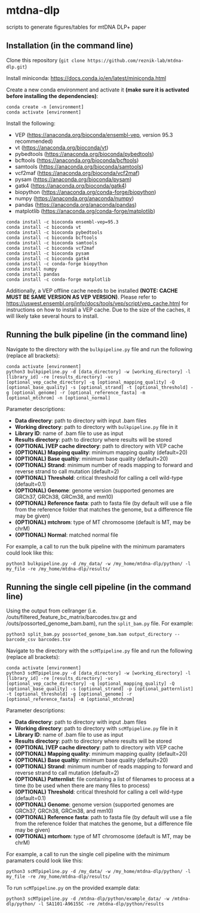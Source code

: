 # mtdna-dlp
scripts to generate figures/tables for mtDNA DLP+ paper

## Installation (in the command line)

Clone this repository (`git clone https://github.com/reznik-lab/mtdna-dlp.git`)

Install miniconda: https://docs.conda.io/en/latest/miniconda.html

Create a new conda environment and activate it __(make sure it is activated before installing the dependencies)__:
```
conda create -n [environment]
conda activate [environment]
```

Install the following:
- VEP (https://anaconda.org/bioconda/ensembl-vep, version 95.3 recommended)
- vt (https://anaconda.org/bioconda/vt)
- pybedtools (https://anaconda.org/bioconda/pybedtools)
- bcftools (https://anaconda.org/bioconda/bcftools)
- samtools (https://anaconda.org/bioconda/samtools)
- vcf2maf (https://anaconda.org/bioconda/vcf2maf)
- pysam (https://anaconda.org/bioconda/pysam)
- gatk4 (https://anaconda.org/bioconda/gatk4)
- biopython (https://anaconda.org/conda-forge/biopython)
- numpy (https://anaconda.org/anaconda/numpy)
- pandas (https://anaconda.org/anaconda/pandas)
- matplotlib (https://anaconda.org/conda-forge/matplotlib)

```
conda install -c bioconda ensembl-vep=95.3
conda install -c bioconda vt
conda install -c bioconda pybedtools
conda install -c bioconda bcftools
conda install -c bioconda samtools
conda install -c bioconda vcf2maf
conda install -c bioconda pysam
conda install -c bioconda gatk4
conda install -c conda-forge biopython
conda install numpy
conda install pandas
conda install -c conda-forge matplotlib
```

Additionally, a VEP offline cache needs to be installed __(NOTE: CACHE MUST BE SAME VERSION AS VEP VERSION)__. Please refer to https://uswest.ensembl.org/info/docs/tools/vep/script/vep_cache.html for instructions on how to install a VEP cache. Due to the size of the caches, it will likely take several hours to install.

## Running the bulk pipeline (in the command line)

Navigate to the directory with the `bulkpipeline.py` file and run the following (replace all brackets):
```
conda activate [environment]
python3 bulkpipeline.py -d [data_directory] -w [working_directory] -l [library_id] -re [results_directory] -vc [optional_vep_cache_directory] -q [optional_mapping_quality] -Q [optional_base_quality] -s [optional_strand] -t [optional_threshold] -g [optional_genome] -r [optional_reference_fasta] -m [optional_mtchrom] -n [optional_normal]
```

Parameter descriptions:

- __Data directory__: path to directory with input .bam files
- __Working directory__: path to directory with `bulkpipeline.py` file in it
- __Library ID__: name of .bam file to use as input
- __Results directory__: path to directory where results will be stored
- __(OPTIONAL )VEP cache directory__: path to directory with VEP cache
- __(OPTIONAL) Mapping quality__: minimum mapping quality (default=20)
- __(OPTIONAL) Base qualtiy__: minimum base quality (default=20)
- __(OPTIONAL) Strand__: minimum number of reads mapping to forward and reverse strand to call mutation (default=2)
- __(OPTIONAL) Threshold__: critical threshold for calling a cell wild-type (default=0.1)
- __(OPTIONAL) Genome__: genome version (supported genomes are GRCh37, GRCh38, GRCm38, and mm10)
- __(OPTIONAL) Reference fasta__: path to fasta file (by default will use a file from the reference folder that matches the genome, but a difference file may be given)
- __(OPTIONAL) mtchrom__: type of MT chromosome (default is MT, may be chrM)
- __(OPTIONAL) Normal__: matched normal file

For example, a call to run the bulk pipeline with the minimum paramaters could look like this:
```
python3 bulkpipeline.py -d /my_data/ -w /my_home/mtdna-dlp/python/ -l my_file -re /my_home/mtdna-dlp/results/
```

## Running the single cell pipeline (in the command line)

Using the output from cellranger (i.e. /outs/filtered_feature_bc_matrix/barcodes.tsv.gz and /outs/possorted_genome_bam.bam), run the `split_bam.py` file. For example:
```
python3 split_bam.py possorted_genome_bam.bam output_directory --barcode_csv barcodes.tsv
```

Navigate to the directory with the `scMTpipeline.py` file and run the following (replace all brackets):
```
conda activate [environment]
python3 scMTpipeline.py -d [data_directory] -w [working_directory] -l [library_id] -re [results_directory] -vc [optional_vep_cache_directory] -q [optional_mapping_quality] -Q [optional_base_quality] -s [optional_strand] -p [optional_patternlist] -t [optional_threshold] -g [optional_genome] -r [optional_reference_fasta] -m [optional_mtchrom]
```

Parameter descriptions:

- __Data directory__: path to directory with input .bam files
- __Working directory__: path to directory with `scMTpipeline.py` file in it
- __Library ID__: name of .bam file to use as input
- __Results directory__: path to directory where results will be stored
- __(OPTIONAL )VEP cache directory__: path to directory with VEP cache
- __(OPTIONAL) Mapping quality__: minimum mapping quality (default=20)
- __(OPTIONAL) Base qualtiy__: minimum base quality (default=20)
- __(OPTIONAL) Strand__: minimum number of reads mapping to forward and reverse strand to call mutation (default=2)
- __(OPTIONAL) Patternlist__: file containing a list of filenames to process at a time (to be used when there are many files to process)
- __(OPTIONAL) Threshold__: critical threshold for calling a cell wild-type (default=0.1)
- __(OPTIONAL) Genome__: genome version (supported genomes are GRCh37, GRCh38, GRCm38, and mm10)
- __(OPTIONAL) Reference fasta__: path to fasta file (by default will use a file from the reference folder that matches the genome, but a difference file may be given)
- __(OPTIONAL) mtcrhom__: type of MT chromosome (default is MT, may be chrM)

For example, a call to run the single cell pipeline with the minimum paramaters could look like this:
```
python3 scMTpipeline.py -d /my_data/ -w /my_home/mtdna-dlp/python/ -l my_file -re /my_home/mtdna-dlp/results/
```

To run `scMTpipeline.py` on the provided example data:
```
python3 scMTpipeline.py -d /mtdna-dlp/python/example_data/ -w /mtdna-dlp/python/ -l SA1101-A96155C -re /mtdna-dlp/python/results
```